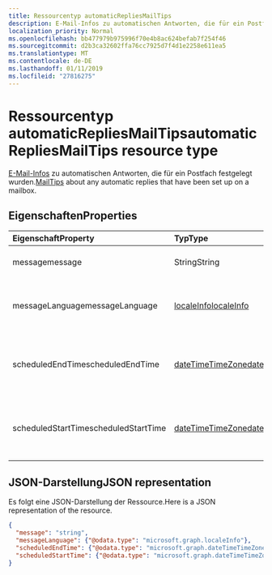 ```yaml
---
title: Ressourcentyp automaticRepliesMailTips
description: E-Mail-Infos zu automatischen Antworten, die für ein Postfach festgelegt wurden.
localization_priority: Normal
ms.openlocfilehash: bb477979b975996f70e4b8ac624befab7f254f46
ms.sourcegitcommit: d2b3ca32602ffa76cc7925d7f4d1e2258e611ea5
ms.translationtype: MT
ms.contentlocale: de-DE
ms.lasthandoff: 01/11/2019
ms.locfileid: "27816275"
---
```

# <a name="automaticrepliesmailtips-resource-type"></a><span data-ttu-id="1f71b-103">Ressourcentyp automaticRepliesMailTips</span><span class="sxs-lookup"><span data-stu-id="1f71b-103">automaticRepliesMailTips resource type</span></span>


<span data-ttu-id="1f71b-104">[E-Mail-Infos](../resources/mailtips.md) zu automatischen Antworten, die für ein Postfach festgelegt wurden.</span><span class="sxs-lookup"><span data-stu-id="1f71b-104">[MailTips](../resources/mailtips.md) about any automatic replies that have been set up on a mailbox.</span></span>

## <a name="properties"></a><span data-ttu-id="1f71b-105">Eigenschaften</span><span class="sxs-lookup"><span data-stu-id="1f71b-105">Properties</span></span>
| <span data-ttu-id="1f71b-106">Eigenschaft</span><span class="sxs-lookup"><span data-stu-id="1f71b-106">Property</span></span>     | <span data-ttu-id="1f71b-107">Typ</span><span class="sxs-lookup"><span data-stu-id="1f71b-107">Type</span></span>   |<span data-ttu-id="1f71b-108">Beschreibung</span><span class="sxs-lookup"><span data-stu-id="1f71b-108">Description</span></span>|
|:-----|:-----|:-----|
| <span data-ttu-id="1f71b-109">message</span><span class="sxs-lookup"><span data-stu-id="1f71b-109">message</span></span> | <span data-ttu-id="1f71b-110">String</span><span class="sxs-lookup"><span data-stu-id="1f71b-110">String</span></span> | <span data-ttu-id="1f71b-111">Die automatische Antwortnachricht.</span><span class="sxs-lookup"><span data-stu-id="1f71b-111">The automatic reply message.</span></span> |
| <span data-ttu-id="1f71b-112">messageLanguage</span><span class="sxs-lookup"><span data-stu-id="1f71b-112">messageLanguage</span></span> | [<span data-ttu-id="1f71b-113">localeInfo</span><span class="sxs-lookup"><span data-stu-id="1f71b-113">localeInfo</span></span>](../resources/localeinfo.md) | <span data-ttu-id="1f71b-114">Die Sprache, der in die automatische Antwort ist.</span><span class="sxs-lookup"><span data-stu-id="1f71b-114">The language that the automatic reply message is in.</span></span> |
| <span data-ttu-id="1f71b-115">scheduledEndTime</span><span class="sxs-lookup"><span data-stu-id="1f71b-115">scheduledEndTime</span></span> | [<span data-ttu-id="1f71b-116">dateTimeTimeZone</span><span class="sxs-lookup"><span data-stu-id="1f71b-116">dateTimeTimeZone</span></span>](../resources/datetimetimezone.md) | <span data-ttu-id="1f71b-117">Das Datum und die Uhrzeit, die automatische Antworten für das Ende festgelegt sind.</span><span class="sxs-lookup"><span data-stu-id="1f71b-117">The date and time that automatic replies are set to end.</span></span> |
| <span data-ttu-id="1f71b-118">scheduledStartTime</span><span class="sxs-lookup"><span data-stu-id="1f71b-118">scheduledStartTime</span></span> | [<span data-ttu-id="1f71b-119">dateTimeTimeZone</span><span class="sxs-lookup"><span data-stu-id="1f71b-119">dateTimeTimeZone</span></span>](../resources/datetimetimezone.md) | <span data-ttu-id="1f71b-120">Das Datum und die Uhrzeit, die automatische Antworten beginnen festgelegt sind.</span><span class="sxs-lookup"><span data-stu-id="1f71b-120">The date and time that automatic replies are set to begin.</span></span> |

## <a name="json-representation"></a><span data-ttu-id="1f71b-121">JSON-Darstellung</span><span class="sxs-lookup"><span data-stu-id="1f71b-121">JSON representation</span></span>

<span data-ttu-id="1f71b-122">Es folgt eine JSON-Darstellung der Ressource.</span><span class="sxs-lookup"><span data-stu-id="1f71b-122">Here is a JSON representation of the resource.</span></span>

<!-- {
  "blockType": "resource",
  "optionalProperties": [
    "messageLanguage",
    "scheduledEndTime",
    "scheduledStartTime"
  ],
  "@odata.type": "microsoft.graph.automaticRepliesMailTips"
}-->

```json
{
  "message": "string",
  "messageLanguage": {"@odata.type": "microsoft.graph.localeInfo"},
  "scheduledEndTime": {"@odata.type": "microsoft.graph.dateTimeTimeZone"},
  "scheduledStartTime": {"@odata.type": "microsoft.graph.dateTimeTimeZone"}
}

```

<!-- uuid: 8fcb5dbc-d5aa-4681-8e31-b001d5168d79
2015-10-25 14:57:30 UTC -->
<!-- {
  "type": "#page.annotation",
  "description": "automaticRepliesMailTips resource",
  "keywords": "",
  "section": "documentation",
  "tocPath": ""
}-->
